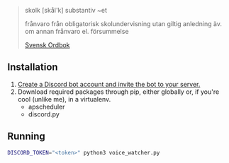 > skolk  [skål'k] substantiv ~et
>
> frånvaro från obligatorisk skolundervisning utan giltig anledning
> äv. om annan frånvaro el. försummelse
>
> [Svensk Ordbok](https://svenska.se/so/?id=47195&pz=7)

## Installation

1. [Create a Discord bot account and invite the bot to your
   server.](https://discordpy.readthedocs.io/en/latest/discord.html)
2. Download required packages through pip, either globally or, if you're cool
   (unlike me), in a virtualenv.
   * apscheduler
   * discord.py

## Running

```sh
DISCORD_TOKEN="<token>" python3 voice_watcher.py
```
